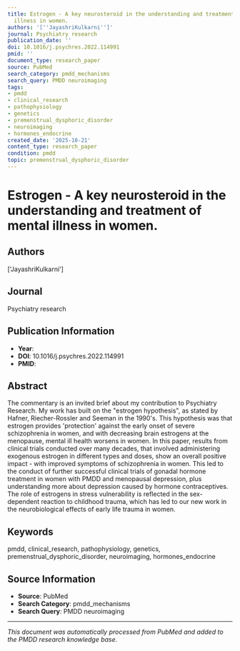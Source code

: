 ```yaml
---
title: Estrogen - A key neurosteroid in the understanding and treatment of mental
  illness in women.
authors: '[''JayashriKulkarni'']'
journal: Psychiatry research
publication_date: ''
doi: 10.1016/j.psychres.2022.114991
pmid: ''
document_type: research_paper
source: PubMed
search_category: pmdd_mechanisms
search_query: PMDD neuroimaging
tags:
- pmdd
- clinical_research
- pathophysiology
- genetics
- premenstrual_dysphoric_disorder
- neuroimaging
- hormones_endocrine
created_date: '2025-10-21'
content_type: research_paper
condition: pmdd
topic: premenstrual_dysphoric_disorder
---
```


# Estrogen - A key neurosteroid in the understanding and treatment of mental illness in women.

## Authors
['JayashriKulkarni']

## Journal
Psychiatry research

## Publication Information
- **Year**: 
- **DOI**: 10.1016/j.psychres.2022.114991
- **PMID**: 

## Abstract
The commentary is an invited brief about my contribution to Psychiatry Research. My work has built on the "estrogen hypothesis", as stated by Hafner, Riecher-Rossler and Seeman in the 1990's. This hypothesis was that estrogen provides 'protection' against the early onset of severe schizophrenia in women, and with decreasing brain estrogens at the menopause, mental ill health worsens in women. In this paper, results from clinical trials conducted over many decades, that involved administering exogenous estrogen in different types and doses, show an overall positive impact - with improved symptoms of schizophrenia in women. This led to the conduct of further successful clinical trials of gonadal hormone treatment in women with PMDD and menopausal depression, plus understanding more about depression caused by hormone contraceptives. The role of estrogens in stress vulnerability is reflected in the sex-dependent reaction to childhood trauma, which has led to our new work in the neurobiological effects of early life trauma in women.

## Keywords
pmdd, clinical_research, pathophysiology, genetics, premenstrual_dysphoric_disorder, neuroimaging, hormones_endocrine

## Source Information
- **Source**: PubMed
- **Search Category**: pmdd_mechanisms
- **Search Query**: PMDD neuroimaging

---
*This document was automatically processed from PubMed and added to the PMDD research knowledge base.*
